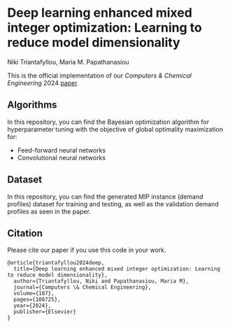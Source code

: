 # Deep learning enhanced mixed integer optimization: Learning to reduce model dimensionality 

Niki Triantafyllou, Maria M. Papathanasiou

This is the official implementation of our *Computers & Chemical Engineering* 2024 [paper](https://doi.org/10.1016/j.compchemeng.2024.108725).

## Algorithms

In this repository, you can find the Bayesian optimization algorithm for hyperparameter tuning with the objective of global optimality maximization for:
- Feed-forward neural networks
- Convolutional neural networks

## Dataset
In this repository, you can find the generated MIP instance (demand profiles) dataset for training and testing, as well as the validation demand profiles as seen in the paper.


## Citation
Please cite our paper if you use this code in your work.
```
@article{triantafyllou2024deep,
  title={Deep learning enhanced mixed integer optimization: Learning to reduce model dimensionality},
  author={Triantafyllou, Niki and Papathanasiou, Maria M},
  journal={Computers \& Chemical Engineering},
  volume={187},
  pages={108725},
  year={2024},
  publisher={Elsevier}
}
